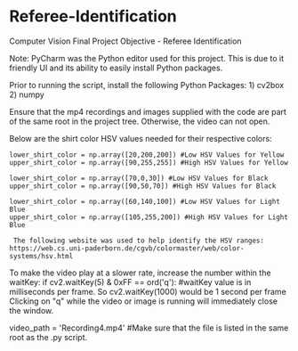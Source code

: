 # Referee-Identification
Computer Vision Final Project Objective - Referee Identification

Note: PyCharm was the Python editor used for this project. This is due to it friendly UI and its ability to easily install Python packages.

Prior to running the script, install the following Python Packages:
    1) cv2box
    2) numpy

Ensure that the mp4 recordings and images supplied with the code are part of the same root in the project tree. Otherwise, the video can not open.

Below are the shirt color HSV values needed for their respective colors:

    lower_shirt_color = np.array([20,200,200]) #Low HSV Values for Yellow
    upper_shirt_color = np.array([90,255,255]) #High HSV Values for Yellow

    lower_shirt_color = np.array([70,0,30]) #Low HSV Values for Black
    upper_shirt_color = np.array([90,50,70]) #High HSV Values for Black

    lower_shirt_color = np.array([60,140,100]) #Low HSV Values for Light Blue
    upper_shirt_color = np.array([105,255,200]) #High HSV Values for Light Blue

     The following website was used to help identify the HSV ranges: https://web.cs.uni-paderborn.de/cgvb/colormaster/web/color-systems/hsv.html
    
To make the video play at a slower rate, increase the number within the waitKey:
    if cv2.waitKey(5) & 0xFF == ord('q'): #waitKey value is in milliseconds per frame. So cv2.waitKey(1000) would be 1 second per frame
Clicking on "q" while the video or image is running will immediately close the window.

video_path = 'Recording4.mp4' #Make sure that the file is listed in the same root as the .py script.
